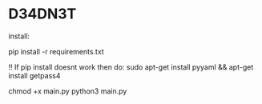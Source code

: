 # D34DN3T

install:

pip install -r requirements.txt

!! If pip install doesnt work then do: sudo apt-get install pyyaml && apt-get install getpass4

chmod +x main.py
python3 main.py
